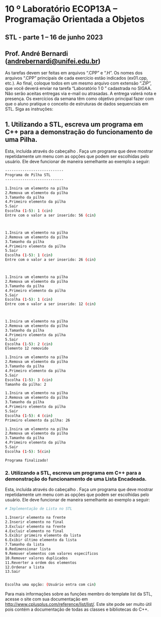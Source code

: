 # 10 º Laboratório ECOP13A – Programação Orientada a Objetos

## STL - parte 1 – 16 de junho 2023

## Prof. André Bernardi (andrebernardi@unifei.edu.br)

As tarefas devem ser feitas em arquivos “.CPP” e “.H”. Os nomes dos arquivos “.CPP” principais de cada exercício estão indicados (ex01.cpp, etc.). Ao final, coloque todos em um mesmo arquivo com extensão “.ZIP”, que você deverá enviar na tarefa “Laboratório 1 0 ” cadastrada no SIGAA. Não serão aceitas entregas via e-mail ou atrasadas. A entrega valerá nota e presença. Os exercícios da semana têm como objetivo principal fazer com que o aluno pratique o conceito de estruturas de dados sequenciais em STL. Siga as instruções:

## 1. Utilizando a STL, escreva um programa em C++ para a demonstração do funcionamento de uma **Pilha**.

Esta, incluída através do cabeçalho <stack>. Faça um programa que deve mostrar repetidamente um menu com as opções que podem ser escolhidas pelo usuário. Ele deve funcionar de maneira semelhante ao exemplo a seguir:

```sh
---------------------------
Programa de Pilha STL
---------------------------

1.Insira um elemento na pilha
2.Remova um elemento da pilha
3.Tamanho da pilha
4.Primeiro elemento da pilha
5.Sair
Escolha (1-5): 1 (cin)
Entre com o valor a ser inserido: 56 (cin)



1.Insira um elemento na pilha
2.Remova um elemento da pilha
3.Tamanho da pilha
4.Primeiro elemento da pilha
5.Sair
Escolha (1-5): 1 (cin)
Entre com o valor a ser inserido: 26 (cin)



1.Insira um elemento na pilha
2.Remova um elemento da pilha
3.Tamanho da pilha
4.Primeiro elemento da pilha
5.Sair
Escolha (1-5): 1 (cin)
Entre com o valor a ser inserido: 12 (cin)



1.Insira um elemento na pilha
2.Remova um elemento da pilha
3.Tamanho da pilha
4.Primeiro elemento da pilha
5.Sair
Escolha (1-5): 2 (cin)
Elemento 12 removido

1.Insira um elemento na pilha
2.Remova um elemento da pilha
3.Tamanho da pilha
4.Primeiro elemento da pilha
5.Sair
Escolha (1-5): 3 (cin)
Tamanho da pilha: 2

1.Insira um elemento na pilha
2.Remova um elemento da pilha
3.Tamanho da pilha
4.Primeiro elemento da pilha
5.Sair
Escolha (1-5): 4 (cin)
Primeiro elemento da pilha: 26

1.Insira um elemento na pilha
2.Remova um elemento da pilha
3.Tamanho da pilha
4.Primeiro elemento da pilha
5.Sair
Escolha (1-5): 5(cin)

Programa finalizado!

```

### 2. Utilizando a STL, escreva um programa em C++ para a demonstração do funcionamento de uma Lista Encadeada.

Esta, incluída através do cabeçalho <list>. Faça um programa que deve mostrar repetidamente um menu com as opções que podem ser escolhidas pelo usuário. Ele deve funcionar de maneira semelhante ao exemplo a seguir:

```sh
# Implementação de Lista no STL

1.Inserir elemento na frente
2.Inserir elemento no final
3.Excluir elemento na frente
4.Excluir elemento no final
5.Exibir primeiro elemento da lista
6.Exibir último elemento da lista
7.Tamanho da lista
8.Redimensionar lista
9.Remover elementos com valores específicos
10.Remover valores duplicados
11.Reverter a ordem dos elementos
12.Ordenar a lista
13.Sair


Escolha uma opção: (Usuário entra com cin)

```

Para mais informações sobre as funções membro do template list da STL, acesse o site com sua documentação em http://www.cplusplus.com/reference/list/list/. Este site pode ser muito útil pois contém a documentação de todas as classes e bibliotecas do C++.
